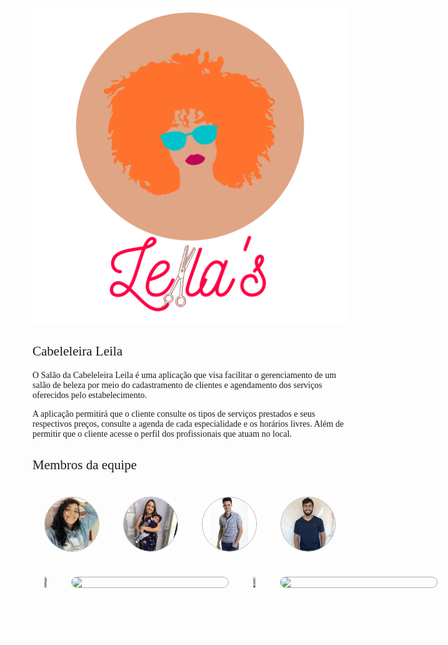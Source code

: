 ![logo](img/logos/logo1.png)

## Cabeleleira Leila

O Salão da Cabeleleira Leila é uma aplicação que visa facilitar o  gerenciamento de um salão de beleza por meio do cadastramento de clientes e agendamento dos serviços oferecidos pelo estabelecimento.

A aplicação permitirá que o cliente consulte os tipos de serviços prestados e seus respectivos preços, consulte a agenda de cada especialidade e os horários livres. Além de permitir que o cliente acesse o perfil dos profissionais que atuam no local.   

## Membros da equipe
<div class="members">
  <div class="member">
    <p>Rafaella Junqueira</p>
    <img src="img/equipe/rafaella.jpeg">
  </div>
  <div class="member">
    <p>Isabella Carneiro</p>
    <img src="img/equipe/isabella.jpeg">
  </div>
  <div class="member">
    <p>Érick Giffoni</p>
    <img src="img/equipe/erick.jpeg">
  </div>
  <div class="member">
    <p>Geraldo Victor</p>
    <img src="img/equipe/geraldo.jpeg">
  </div>
</div>
<div class="members">
   <div class="member">
    <p>Lucas Lopes Pereira</p>
    <img src="img/equipe/lucas.jpeg">
  </div>
  <div class="member">
    <p>Bruna Almeida</p>
    <img src="img/equipe/bruna.jpeg">
  </div>
  <div class="member">
    <p>Kalebe Lopes</p>
    <img src="img/equipe/kalebe.jpeg">
  </div>
  <div class="member">
    <p>Damarcones Porto</p>
    <img src="img/equipe/damarcones.jpeg">
  </div>
</div>
   
<style>
  .members {
    display: flex; 
    flex-direction: row;
  }
  .member img {
    position: relative;
    width: 250px;
    opacity: 1;
    border-style: solid;
    border-radius: 200px;
    border-width: 1px; 
    border-color: rgba(0,0,0,0.3);
    z-index: 3;
    transition: opacity 0.5s !important;
  }
  .member img:hover {
    opacity: 0.4;
    z-index: 1;
  }
  .member p:hover  + img {
    opacity: 0.4;
    z-index: 1;
  }
  
 .member {
   display: flex;
   margin: 20px;
   justify-content: center;
  }
 
 .member p {
    position: absolute;
    transform: translate(0, 4.8em);
    z-index: 2;
    color: #fff;
    font-weight: bold;
    font-family: Montserrat;
  }
 
  h2, p {
    font-family: Montserrat !important;
    font-weight: 500;
  }

  h3 {
    font-family: Montserrat !important;
    font-weight: bold;
  }
</style>
